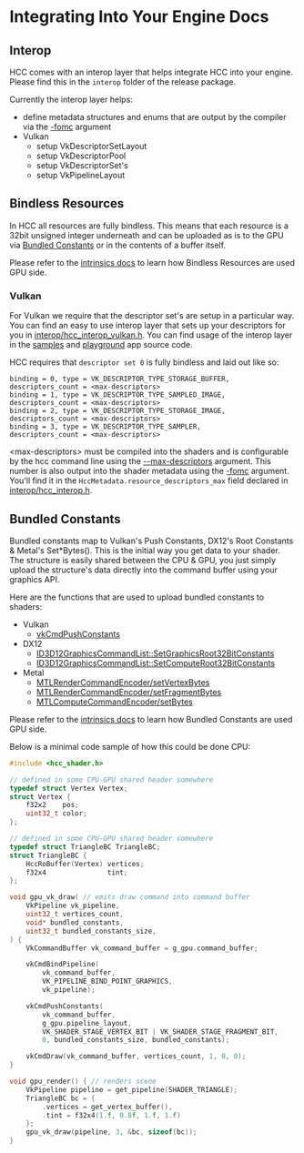 # Integrating Into Your Engine Docs

## Interop

HCC comes with an interop layer that helps integrate HCC into your engine. Please find this in the `interop` folder of the release package.

Currently the interop layer helps:
- define metadata structures and enums that are output by the compiler via the [-fomc](command_line.md#--fomc-pathh) argument
- Vulkan
	- setup VkDescriptorSetLayout
	- setup VkDescriptorPool
	- setup VkDescriptorSet's
	- setup VkPipelineLayout

## Bindless Resources

In HCC all resources are fully bindless. This means that each resource is a 32bit unsigned integer underneath and can be uploaded as is to the GPU via [Bundled Constants](#bundled-constants) or in the contents of a buffer itself.

Please refer to the [intrinsics docs](intrinsics.md#bindless-resources) to learn how Bindless Resources are used GPU side.

### Vulkan

For Vulkan we require that the descriptor set's are setup in a particular way. You can find an easy to use interop layer that sets up your descriptors for you in [interop/hcc_interop_vulkan.h](../interop/hcc_interop_vulkan.h). You can find usage of the interop layer in the [samples](../samples/app/gpu_vulkan.c) and [playground](../playground/app/gpu_vulkan.c) app source code.

HCC requires that `descriptor set 0` is fully bindless and laid out like so:
```
binding = 0, type = VK_DESCRIPTOR_TYPE_STORAGE_BUFFER, descriptors_count = <max-descriptors>
binding = 1, type = VK_DESCRIPTOR_TYPE_SAMPLED_IMAGE,  descriptors_count = <max-descriptors>
binding = 2, type = VK_DESCRIPTOR_TYPE_STORAGE_IMAGE,  descriptors_count = <max-descriptors>
binding = 3, type = VK_DESCRIPTOR_TYPE_SAMPLER,        descriptors_count = <max-descriptors>
```

\<max-descriptors\> must be compiled into the shaders and is configurable by the hcc command line using the [--max-descriptors](command_line.md#--max-descriptors-num) argument. This number is also output into the shader metadata using the [-fomc](command_line.md#--fomc-pathh) argument. You'll find it in the `HccMetadata.resource_descriptors_max` field declared in [interop/hcc_interop.h](../interop/hcc_interop.h).

## Bundled Constants

Bundled constants map to Vulkan's Push Constants, DX12's Root Constants & Metal's Set\*Bytes().
This is the initial way you get data to your shader.
The structure is easily shared between the CPU & GPU, you just simply upload the structure's data directly into the command buffer using your graphics API.

Here are the functions that are used to upload bundled constants to shaders:
- Vulkan
	- [vkCmdPushConstants](https://registry.khronos.org/vulkan/specs/1.3-extensions/man/html/vkCmdPushConstants.html)
- DX12
	- [ID3D12GraphicsCommandList::SetGraphicsRoot32BitConstants](https://learn.microsoft.com/en-us/windows/win32/api/d3d12/nf-d3d12-id3d12graphicscommandlist-setgraphicsroot32bitconstants)
	- [ID3D12GraphicsCommandList::SetComputeRoot32BitConstants](https://learn.microsoft.com/en-us/windows/win32/api/d3d12/nf-d3d12-id3d12graphicscommandlist-setcomputeroot32bitconstants)
- Metal
	- [MTLRenderCommandEncoder/setVertexBytes](https://developer.apple.com/documentation/metal/mtlrendercommandencoder/1515846-setvertexbytes)
	- [MTLRenderCommandEncoder/setFragmentBytes](https://developer.apple.com/documentation/metal/mtlrendercommandencoder/1516192-setfragmentbytes)
	- [MTLComputeCommandEncoder/setBytes](https://developer.apple.com/documentation/metal/mtlcomputecommandencoder/1443159-setbytes)

Please refer to the [intrinsics docs](intrinsics.md#bundled-constants) to learn how Bundled Constants are used GPU side.

Below is a minimal code sample of how this could be done CPU:
```c
#include <hcc_shader.h>

// defined in some CPU-GPU shared header somewhere
typedef struct Vertex Vertex;
struct Vertex {
    f32x2    pos;
    uint32_t color;
};

// defined in some CPU-GPU shared header somewhere
typedef struct TriangleBC TriangleBC;
struct TriangleBC {
    HccRoBuffer(Vertex) vertices;
    f32x4               tint;
};

void gpu_vk_draw( // emits draw command into command buffer
	VkPipeline vk_pipeline,
	uint32_t vertices_count,
	void* bundled_constants,
	uint32_t bundled_constants_size,
) {
	VkCommandBuffer vk_command_buffer = g_gpu.command_buffer;

	vkCmdBindPipeline(
		vk_command_buffer,
		VK_PIPELINE_BIND_POINT_GRAPHICS,
		vk_pipeline);

	vkCmdPushConstants(
		vk_command_buffer,
		g_gpu.pipeline_layout,
		VK_SHADER_STAGE_VERTEX_BIT | VK_SHADER_STAGE_FRAGMENT_BIT,
		0, bundled_constants_size, bundled_constants);

	vkCmdDraw(vk_command_buffer, vertices_count, 1, 0, 0);
}

void gpu_render() { // renders scene
	VkPipeline pipeline = get_pipeline(SHADER_TRIANGLE);
	TriangleBC bc = {
		.vertices = get_vertex_buffer(),
		.tint = f32x4(1.f, 0.8f, 1.f, 1.f)
	};
	gpu_vk_draw(pipeline, 3, &bc, sizeof(bc));
}
```
